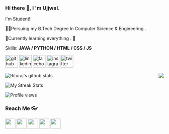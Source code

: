 ### Hi there 👋, I 'm Ujjwal.
I'm Student!!

👨‍🎓Persuing my B.Tech Degree In Computer Science & Engineering .

🌱Currently learning everything . 🤣


Skills: **JAVA / PYTHON  / HTML / CSS / JS**



[<img src='https://cdn.jsdelivr.net/npm/simple-icons@3.0.1/icons/github.svg' alt='github' height='40'>](https://github.com/ujjwaljamuar)  [<img src='https://cdn.jsdelivr.net/npm/simple-icons@3.0.1/icons/linkedin.svg' alt='linkedin' height='40'>](https://www.linkedin.com/in/ujjwal-jamuar/)  [<img src='https://cdn.jsdelivr.net/npm/simple-icons@3.0.1/icons/facebook.svg' alt='facebook' height='40'>](https://www.facebook.com/100008455410660)  [<img src='https://cdn.jsdelivr.net/npm/simple-icons@3.0.1/icons/instagram.svg' alt='instagram' height='40'>](https://www.instagram.com/loneee_wolff_/)  [<img src='https://cdn.jsdelivr.net/npm/simple-icons@3.0.1/icons/twitter.svg' alt='twitter' height='40'>](https://twitter.com/Ujjwal_Jamuar)  

<img align="right" src="https://github-readme-stats.vercel.app/api/top-langs/?username=ujjwaljamuar&theme=dracula&hide_langs_below=1" />

![Rituraj's github stats](https://github-readme-stats.vercel.app/api?username=ujjwaljamuar&show_icons=true&theme=dracula)

![My Streak Stats](https://github-readme-streak-stats.herokuapp.com/?user=ujjwaljamuar&theme=tokyonight)

![Profile views](https://gpvc.arturio.dev/ujjwaljamuar)  


### Reach Me 👓
<a href="https://www.linkedin.com/in/rituraj-gupta-222334192"><img src="https://i.ibb.co/Kx2GSrT/linkedin.png" width="32px" height="32px"></a>
<a href="https://github.com/riturajgupta21"><img src="https://cdn.iconscout.com/icon/free/png-256/github-108-438008.png" width="32px" height="32px"></a>
<a href="https://twitter.com/guptarituraj01"><img src="https://i.ibb.co/kmgQVyW/twitter.png" width="32px" height="32px"></a>
<a href="https://www.instagram.com/_rituraj10_/"><img src="https://f0.pngfuel.com/png/605/658/black-and-white-instagram-logo-logo-black-and-white-instagram-logo-png-clip-art-thumbnail.png" width="32px" height="32px"></a> 
<a href="https://www.facebook.com/rituraj2110"><img src="https://i.ibb.co/zmYNW4p/facebook.png" width="32px" height="32px"></a>
